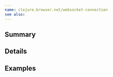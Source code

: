```yaml
---
name: clojure.browser.net/websocket-connection
see also:
---
```


## Summary

## Details

## Examples

